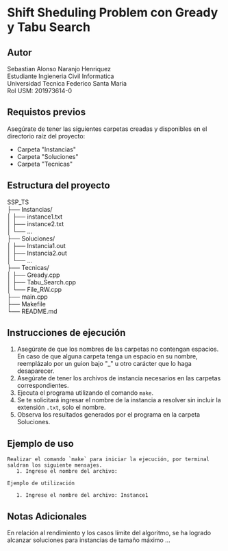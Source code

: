 # Shift Sheduling Problem con Gready y Tabu Search


## Autor 
Sebastian Alonso Naranjo Henriquez \
Estudiante Ingieneria Civil Informatica\
Universidad Tecnica Federico Santa Maria \
Rol USM: 201973614-0

## Requistos previos

Asegúrate de tener las siguientes carpetas creadas y disponibles en el directorio raíz del proyecto:
- Carpeta "Instancias"
- Carpeta "Soluciones"
- Carpeta "Tecnicas"

## Estructura del proyecto

SSP_TS\
├── Instancias/ \
│   ├── instance1.txt\
│   ├── instance2.txt\
│   └── ... \
├── Soluciones/ <br>
│   ├── Instancia1.out\
│   ├── Instancia2.out\
│   └── ... \
├── Tecnicas/ \
│   ├── Gready.cpp\
│   ├── Tabu_Search.cpp\
│   └── File_RW.cpp\
├── main.cpp\
├── Makefile\
└── README.md

## Instrucciones de ejecución

1. Asegúrate de que los nombres de las carpetas no contengan espacios. En caso de que alguna carpeta tenga un espacio en su nombre, reemplázalo por un guion bajo "_" u otro carácter que lo haga desaparecer.
2. Asegúrate de tener los archivos de instancia necesarios en las carpetas correspondientes.
3. Ejecuta el programa utilizando el comando `make`.
4. Se te solicitará ingresar el nombre de la instancia a resolver sin incluir la extensión `.txt`, solo el nombre.
6. Observa los resultados generados por el programa en la carpeta Soluciones.

## Ejemplo de uso

    Realizar el comando `make` para iniciar la ejecución, por terminal saldran los siguiente mensajes.
       1. Ingrese el nombre del archivo:
       
    Ejemplo de utilización

       1. Ingrese el nombre del archivo: Instance1

## Notas Adicionales

En relación al rendimiento y los casos límite del algoritmo, se ha logrado alcanzar soluciones para instancias de tamaño máximo ...
